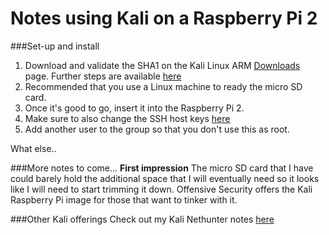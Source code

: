 # Notes using Kali on a Raspberry Pi 2

###Set-up and install
1. Download and validate the SHA1 on the Kali Linux ARM <a href="https://www.offensive-security.com/kali-linux-arm-images/">Downloads</a> page.  Further steps are available <a href="http://docs.kali.org/kali-on-arm/install-kali-linux-arm-raspberry-pi">here</a>
2. Recommended that you use a Linux machine to ready the micro SD card.  
3. Once it's good to go, insert it into the Raspberry Pi 2.  
4. Make sure to also change the SSH host keys <a href="http://docs.kali.org/kali-on-arm/install-kali-linux-arm-raspberry-pi">here</a>
5. Add another user to the group so that you don't use this as root.

What else..

###More notes to come...
**First impression**
The micro SD card that I have could barely hold the additional space that I will eventually need so it looks like I will need to start trimming it down.  Offensive Security offers the Kali Raspberry Pi image for those that want to tinker with it.

###Other Kali offerings
Check out my Kali Nethunter notes <a href="https://github.com/hcs0/kali-nethunter">here</a>

